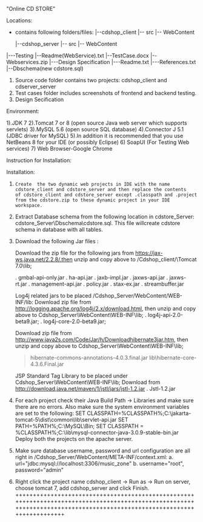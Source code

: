 "Online CD STORE" 

Locations:
- contains following folders/files:
    |--cdshop_client
       |-- src
       |-- WebContent  
       
    |--cdshop_server
       |-- src
       |-- WebContent
       
|---Testing
    |--Readme(WebService).txt
    |--TestCase.docx
    |--Webservices.zip
|---Design Specification
|---Readme.txt
|---References.txt
|--Dbschema(new cdstore.sql)
1.    Source code folder contains two projects: cdshop_client and  cdserver_server
2.    Test cases folder includes screenshots of frontend and backend testing.
3.    Design Secification


Environment:


1).JDK 7
2).Tomcat 7 or 8 (open source Java web server which supports servlets)
3).MySQL 5.6 (open source SQL database)
4).Connector J 5.1 (JDBC driver for MySQL)
5).In addition it is recommended that you use NetBeans 8 for your IDE (or possibly Eclipse)
6) SoapUI (For Testing Web services)
7) Web Browser-Google Chrome


Instruction for Installation:


      
Installation:

1.     Create  the two dynamic web projects in IDE with the name cdstore_client and cdstore_server and then replace the contents
       of cdstore_client and cdstore_server except .classpath and .project from the cdstore.zip to these dynamic project in your IDE workspace.
2.    Extract Database schema from the following location in cdstore_Server: 
             cdstore_Server\Dbschema\cdstore.sql. This file willcreate  cdstore schema in database with all tables.
3.    Download the following Jar files :
      

        Download the zip file for the following jars from https://jax-ws.java.net/2.2.8/.then unzip and copy above to /Cdshop_client/\Tomcat 7.0\lib\;

        . gmbal-api-only.jar
        . ha-api.jar
        . jaxb-impl.jar
        . jaxws-api.jar
        . jaxws-rt.jar
        . management-api.jar
        . policy.jar
        . stax-ex.jar
        . streambuffer.jar
      

      Log4j related jars to be placed /Cdshop_Server/WebContent/WEB-INF/lib: 
      Download zip file from http://logging.apache.org/log4j/2.x/download.html, then unzip and copy above to Cdshop_Server\WebContent\WEB-INF\lib\;
        . log4j-api-2.0-beta9.jar; 
        . log4j-core-2.0-beta9.jar; 
       
      Download zip file from    http://www.java2s.com/Code/Jar/h/Downloadhibernate3jar.htm, then unzip and copy above to Cdshop_Server\WebContent\WEB-INF\lib\;
     
         > hibernate-commons-annotations-4.0.3.final.jar
         >lib\hibernate-core-4.3.6.Final.jar
      

      JSP Standard Tag Library to be placed under Cdshop_Server\WebContent\WEB-INF\lib\;
        Download from http://download.java.net/maven/1/jstl/jars/jstl-1.2.jar
         . Jstl-1.2.jar
     
4.    For each project check their Java Build Path -> Libraries and make sure there are no errors.
      Also make sure the system environment variables are set to the following:
	SET CLASSPATH=%CLASSPATH%;C:\jakarta-tomcat-5\dist\common\lib\servlet-api.jar
	SET PATH=%PATH%;C:\MySQL\Bin;
	SET CLASSPATH = %CLASSPATH%;C:\lib\mysql-connector-java-3.0.9-stable-bin.jar
      Deploy both the projects on the apache server.
	
5.    Make sure database username, password and url configuration are all right in /Cdshop_Server/WebContent/META-INF/context.xml:
      a.    url="jdbc:mysql://localhost:3306/music_zone"
      b.    username="root", password="admin"
6.    Right click the project name cdshop_client -> Run as -> Run on server, choose tomcat 7,  add cdshop_server and click Finish.
+++++++++++++++++++++++++++++++++++++++++++++++++++++++++++++++++++++++++++++++++++++++++++++++++++++++++++++++++++++++++++++++++++++++++++++++++++++++++++++++++++++++

